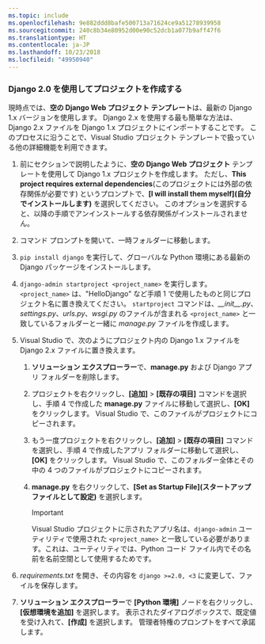 ```yaml
---
ms.topic: include
ms.openlocfilehash: 9e882ddd8bafe500713a71624ce9a51278939958
ms.sourcegitcommit: 240c8b34e80952d00e90c52dcb1a077b9aff47f6
ms.translationtype: HT
ms.contentlocale: ja-JP
ms.lasthandoff: 10/23/2018
ms.locfileid: "49950940"
---
```

### <a name="create-a-project-using-django-20"></a>Django 2.0 を使用してプロジェクトを作成する

現時点では、**空の Django Web プロジェクト テンプレート**は、最新の Django 1.x バージョンを使用します。 Django 2.x を使用する最も簡単な方法は、Django 2.x ファイルを Django 1.x プロジェクトにインポートすることです。 このプロセスに沿うことで、Visual Studio プロジェクト テンプレートで扱っている他の詳細機能を利用できます。

1. 前にセクションで説明したように、**空の Django Web プロジェクト** テンプレートを使用して Django 1.x プロジェクトを作成します。 ただし、**This project requires external dependencies**\(このプロジェクトには外部の依存関係が必要です\) というプロンプトで、**[I will install them myself]\(自分でインストールします\)** を選択してください。 このオプションを選択すると、以降の手順でアンインストールする依存関係がインストールされません。

2. コマンド プロンプトを開いて、一時フォルダーに移動します。

3. `pip install django` を実行して、グローバルな Python 環境にある最新の Django パッケージをインストールします。

4. `django-admin startproject <project_name>` を実行します。`<project_name>` は、"HelloDjango" など手順 1 で使用したものと同じプロジェクト名に置き換えてください。 `startproject` コマンドは、*\_\_init\_\_.py*、*settings.py*、*urls.py*、*wsgi.py* のファイルが含まれる `<project_name>` と一致しているフォルダーと一緒に *manage.py* ファイルを作成します。

5. Visual Studio で、次のようにプロジェクト内の Django 1.x ファイルを Django 2.x ファイルに置き換えます。

   1. **ソリューション エクスプローラー**で、**manage.py** および Django アプリ フォルダーを削除します。
   2. プロジェクトを右クリックし、**[追加]** > **[既存の項目]** コマンドを選択し、手順 4 で作成した **manage.py** ファイルに移動して選択し、**[OK]** をクリックします。 Visual Studio で、このファイルがプロジェクトにコピーされます。
   3. もう一度プロジェクトを右クリックし、**[追加]** > **[既存の項目]** コマンドを選択し、手順 4 で作成したアプリ フォルダーに移動して選択し、**[OK]** をクリックします。 Visual Studio で、このフォルダー全体とその中の 4 つのファイルがプロジェクトにコピーされます。
   4. **manage.py** を右クリックして、**[Set as Startup File]\(スタートアップ ファイルとして設定\)** を選択します。

      > [!Important]
      > Visual Studio プロジェクトに示されたアプリ名は、`django-admin` ユーティリティで使用された `<project_name>` と一致している必要があります。これは、ユーティリティでは、Python コード ファイル内でその名前を名前空間として使用するためです。

6. *requirements.txt* を開き、その内容を `django >=2.0, <3` に変更して、ファイルを保存します。

7. **ソリューション エクスプローラー**で **[Python 環境]** ノードを右クリックし、**[仮想環境を追加]** を選択します。 表示されたダイアログボックスで、既定値を受け入れて、**[作成]** を選択します。 管理者特権のプロンプトをすべて承諾します。
